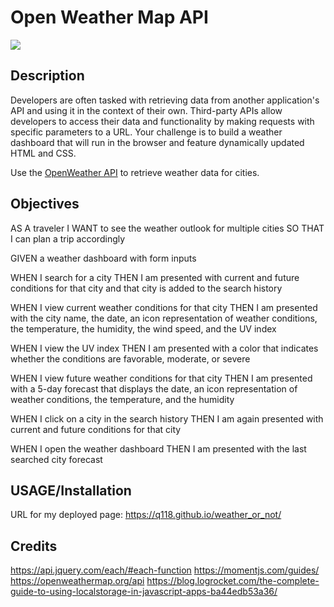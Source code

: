 <!-- @format -->

# Open Weather Map API

![](https://github.com/Q118/screenshot-weather/blob/master/Assets/Screenshot.png)

## Description

Developers are often tasked with retrieving data from another application's API and using it in the context of their own. Third-party APIs allow developers to access their data and functionality by making requests with specific parameters to a URL. Your challenge is to build a weather dashboard that will run in the browser and feature dynamically updated HTML and CSS.

Use the [OpenWeather API]() to retrieve weather data for cities.

## Objectives

AS A traveler
I WANT to see the weather outlook for multiple cities
SO THAT I can plan a trip accordingly

GIVEN a weather dashboard with form inputs

WHEN I search for a city
THEN I am presented with current and future conditions for that city and that city is added to the search history

WHEN I view current weather conditions for that city
THEN I am presented with the city name, the date, an icon representation of weather conditions, the temperature, the humidity, the wind speed, and the UV index

WHEN I view the UV index
THEN I am presented with a color that indicates whether the conditions are favorable, moderate, or severe

WHEN I view future weather conditions for that city
THEN I am presented with a 5-day forecast that displays the date, an icon representation of weather conditions, the temperature, and the humidity

WHEN I click on a city in the search history
THEN I am again presented with current and future conditions for that city

WHEN I open the weather dashboard
THEN I am presented with the last searched city forecast

## USAGE/Installation

URL for my deployed page: https://q118.github.io/weather_or_not/

## Credits

https://api.jquery.com/each/#each-function
https://momentjs.com/guides/
https://openweathermap.org/api
https://blog.logrocket.com/the-complete-guide-to-using-localstorage-in-javascript-apps-ba44edb53a36/